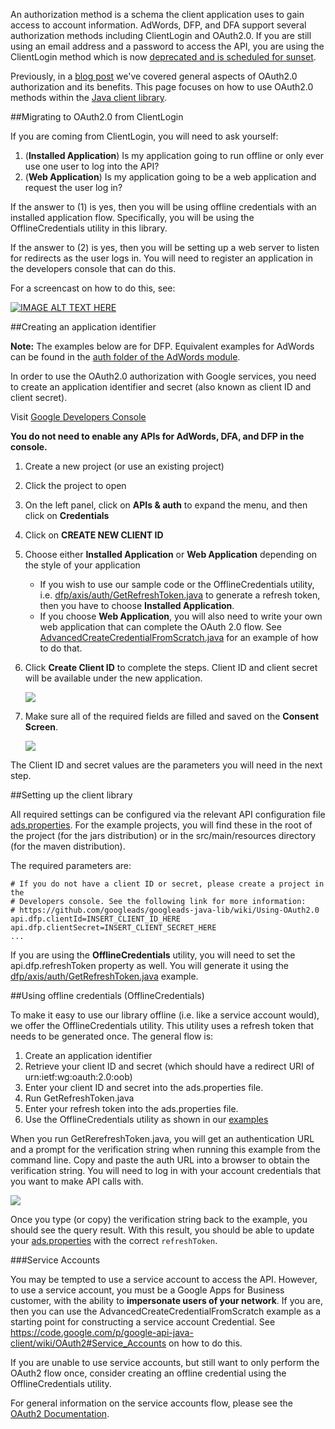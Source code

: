 An authorization method is a schema the client application uses to gain access to account information. AdWords, DFP, and DFA support several authorization methods including ClientLogin and OAuth2.0. If you are still using an email address and a password to access the API, you are using the ClientLogin method which is now [deprecated and is scheduled for sunset](https://developers.google.com/accounts/docs/AuthForInstalledApps).

Previously, in a [blog post](http://googleadsdeveloper.blogspot.com/2012/08/oauth-in-ads-apis.html) we've covered general aspects of OAuth2.0 authorization and its benefits. This page focuses on how to use OAuth2.0 methods within the [Java client library](https://github.com/googleads/googleads-java-lib).

##Migrating to OAuth2.0 from ClientLogin

If you are coming from ClientLogin, you will need to ask yourself:

  1. (**Installed Application**) Is my application going to run offline or only ever use one user to log into the API?
  1. (**Web Application**) Is my application going to be a web application and request the user log in?

If the answer to (1) is yes, then you will be using offline credentials with an installed application flow. Specifically, you will be using the OfflineCredentials utility in this library.

If the answer to (2) is yes, then you will be setting up a web server to listen for redirects as the user logs in. You will need to register an application in the developers console that can do this.

For a screencast on how to do this, see: 

[![IMAGE ALT TEXT HERE](http://img.youtube.com/vi/82_fsNg2768/0.jpg)](http://www.youtube.com/watch?v=82_fsNg2768)

##Creating an application identifier

**Note:** The examples below are for DFP. Equivalent examples for AdWords can be found in the [auth folder of the AdWords module](https://github.com/googleads/googleads-java-lib/tree/master/examples/adwords_axis/src/main/java/adwords/axis/auth).

In order to use the OAuth2.0 authorization with Google services, you need to create an application identifier and secret (also known as client ID and client secret).

Visit [Google Developers Console](https://console.developers.google.com)

**You do not need to enable any APIs for AdWords, DFA, and DFP in the console.**

1. Create a new project (or use an existing project)
1. Click the project to open
1. On the left panel, click on **APIs & auth** to expand the menu, and then click on **Credentials**
1. Click on **CREATE NEW CLIENT ID**
1. Choose either **Installed Application** or **Web Application** depending on the style of your application
    * If you wish to use our sample code or the OfflineCredentials utility, i.e. [dfp/axis/auth/GetRefreshToken.java](https://github.com/googleads/googleads-java-lib/blob/master/examples/dfp_axis/src/main/java/dfp/axis/auth/GetRefreshToken.java) to generate a refresh token, then you have to choose **Installed Application**.
    * If you choose **Web Application**, you will also need to write your own web application that can complete the OAuth 2.0 flow. See [AdvancedCreateCredentialFromScratch.java](https://github.com/googleads/googleads-java-lib/blob/master/examples/dfp_axis/src/main/java/dfp/axis/auth/AdvancedCreateCredentialFromScratch.java) for an example of how to do that.
1. Click **Create Client ID** to complete the steps. Client ID and client secret will be available under the new application.

    <img src="https://developers.google.com/adwords/api/images/oauth2-client-id-secret.png" />

1. Make sure all of the required fields are filled and saved on the **Consent Screen**.

    <img src="https://developers.google.com/adwords/api/images/oauth2-consent-screen-config.png" />

The Client ID and secret values are the parameters you will need in the next step.

##Setting up the client library

All required settings can be configured via the relevant API configuration file [ads.properties](https://github.com/googleads/googleads-java-lib/blob/master/examples/dfp_axis/src/main/resources/ads.properties). For the example projects, you will find these in the root of the project (for the jars distribution) or in the src/main/resources directory (for the maven distribution).

The required parameters are:
```
# If you do not have a client ID or secret, please create a project in the
# Developers console. See the following link for more information:
# https://github.com/googleads/googleads-java-lib/wiki/Using-OAuth2.0
api.dfp.clientId=INSERT_CLIENT_ID_HERE
api.dfp.clientSecret=INSERT_CLIENT_SECRET_HERE
...
```

If you are using the **OfflineCredentials** utility, you will need to set the api.dfp.refreshToken property as well. You will generate it using the [dfp/axis/auth/GetRefreshToken.java](https://github.com/googleads/googleads-java-lib/blob/master/examples/dfp_axis/src/main/java/dfp/axis/auth/GetRefreshToken.java) example.

##Using offline credentials (OfflineCredentials)

To make it easy to use our library offline (i.e. like a service account would), we offer the OfflineCredentials utility. This utility uses a refresh token that needs to be generated once. The general flow is:

  1. Create an application identifier
  1. Retrieve your client ID and secret (which should have a redirect URI of urn:ietf:wg:oauth:2.0:oob)
  1. Enter your client ID and secret into the ads.properties file.
  1. Run GetRefreshToken.java
  1. Enter your refresh token into the ads.properties file.
  1. Use the OfflineCredentials utility as shown in our [examples](https://github.com/googleads/googleads-java-lib/blob/master/examples/dfp_axis/src/main/java/dfp/axis/v201411/networkservice/GetCurrentNetwork.java#L52)

When you run GetRerefreshToken.java, you will get an authentication URL and a  prompt for the verification string when running this example from the command line. Copy and paste the auth URL into a browser to obtain the verification string. You will need to log in with your account credentials that you want to make API calls with.

<img src="https://lh3.googleusercontent.com/-JT98Oob54ro/UGBKTDeCjkI/AAAAAAAAAHM/oU7D0D1nJc0/s716/blog1.png" />

Once you type (or copy) the verification string back to the example, you should see the query result. With this result, you should be able to update your [ads.properties](https://github.com/googleads/googleads-java-lib/blob/master/examples/dfp_axis/src/main/resources/ads.properties) with the correct `refreshToken`.

###<a name="ServiceAccounts"></a>Service Accounts

You may be tempted to use a service account to access the API. However, to use
a service account, you must be a Google Apps for Business customer, with the
ability to **impersonate users of your network**. If you are, then you can use the
AdvancedCreateCredentialFromScratch example as a starting point for constructing
a service account Credential. See
https://code.google.com/p/google-api-java-client/wiki/OAuth2#Service_Accounts
on how to do this.

If you are unable to use service accounts, but still want to only perform the
OAuth2 flow once, consider creating an offline credential using the
OfflineCredentials utility.

For general information on the service accounts flow, please see the [OAuth2 Documentation](https://developers.google.com/accounts/docs/OAuth2ServiceAccount).
